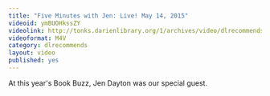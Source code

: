 ```yaml
---
title: "Five Minutes with Jen: Live! May 14, 2015"
videoid: ymBUOHkssZY
videolink: http://tonks.darienlibrary.org/1/archives/video/dlrecommends/20150514_five_minutes_jen_live.m4v
videoformat: M4V
category: dlrecommends
layout: video
published: yes
---
```


At this year's Book Buzz, Jen Dayton was our special guest.